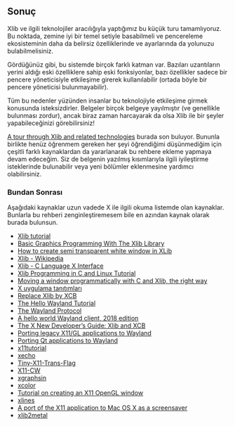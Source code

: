 ## Sonuç

Xlib ve ilgili teknolojiler aracılığıyla yaptığımız bu küçük turu tamamlıyoruz. Bu noktada, zemine iyi bir temel setiyle basabilmeli ve pencereleme ekosisteminin daha da belirsiz özelliklerinde ve ayarlarında da yolunuzu bulabilmelisiniz.

Gördüğünüz gibi, bu sistemde birçok farklı katman var. Bazıları uzantıların yerini aldığı eski özelliklere sahip eski fonksiyonlar, bazı özellikler sadece bir pencere yöneticisiyle etkileşime girerek kullanılabilir (ortada böyle bir pencere yöneticisi bulunmayabilir).

Tüm bu nedenler yüzünden insanlar bu teknolojiyle etkileşime girmek konusunda isteksizdirler. Belgeler birçok belgeye yayılmıştır (ve genellikle bulunması zordur), ancak biraz zaman harcayarak da olsa Xlib ile bir şeyler yapabileceğinizi görebilirsiniz!

[A tour through Xlib and related technologies](https://handmade.network/wiki/2834-tutorial_a_tour_through_xlib_and_related_technologies) burada son buluyor. Bununla birlikte henüz öğrenmem gereken her şeyi öğrendiğimi düşünmediğim için çeşitli farklı kaynaklardan da yararlanarak bu rehbere ekleme yapmaya devam edeceğim. Siz de belgenin yazılmış kısımlarıyla ilgili iyileştirme isteklerinde bulunabilir veya yeni bölümler eklenmesine yardımcı olabilirsiniz.

### Bundan Sonrası

Aşağıdaki kaynaklar uzun vadede X ile ilgili okuma listemde olan kaynaklar. Bunlarla bu rehberi zenginleştiremesem bile en azından kaynak olarak burada bulunsun.

- [Xlib tutorial](http://xopendisplay.hilltopia.ca/2009/Jan/Xlib-tutorial-part-1----Beginnings.html)
- [Basic Graphics Programming With The Xlib Library](https://www.student.cs.uwaterloo.ca/~cs349/f15/resources/X/xTutorialPart1.html)
- [How to create semi transparent white window in XLib](https://stackoverflow.com/questions/39906128/how-to-create-semi-transparent-white-window-in-xlib)
- [Xlib - Wikipedia](https://en.wikipedia.org/wiki/Xlib)
- [Xlib - C Language X Interface](ftp://www.x.org/pub/current/doc/libX11/libX11/libX11.html)
- [Xlib Programming in C and Linux Tutorial](https://www.youtube.com/watch?v=NWYwDXN7b_s&list=PLypxmOPCOkHV4cwikC5_7Z981_EBfErS1)
- [Moving a window programmatically with C and Xlib, the right way](https://www.youtube.com/watch?v=NVPIqDAY--w)
- [X uygulama tanıtımları](https://www.youtube.com/user/livibetter/playlists)
- [Replace Xlib by XCB](https://github.com/SFML/SFML/pull/694/files)
- [The Hello Wayland Tutorial](https://hdante.wordpress.com/2014/07/08/the-hello-wayland-tutorial/)
- [The Wayland Protocol](https://wayland.freedesktop.org/docs/html/index.html)
- [A hello world Wayland client, 2018 edition](https://github.com/emersion/hello-wayland)
- [The X New Developer’s Guide: Xlib and XCB](https://www.x.org/wiki/guide/xlib-and-xcb/)
- [Porting legacy X11/GL applications to Wayland](https://archive.fosdem.org/2014/schedule/event/porting_legacy_x11_to_wayland/)
- [Porting Qt applications to Wayland](https://blog.martin-graesslin.com/blog/2015/07/porting-qt-applications-to-wayland/)
- [x11tutorial](https://github.com/kczapla/x11tutorial)
- [xecho](https://github.com/cbdevnet/xecho)
- [Tiny-X11-Trans-Flag](https://github.com/blackle/Tiny-X11-Trans-Flag)
- [X11-CW](https://github.com/supratikchatterjee16/X11-CW)
- [xgraphsin](https://github.com/spartrekus/xgraphsin)
- [xcolor](https://github.com/Soft/xcolor)
- [Tutorial on creating an X11 OpenGL window](https://github.com/gamedevtech/X11OpenGLWindow)
- [xlines](https://github.com/spartrekus/xlines)
- [A port of the X11 application to Mac OS X as a screensaver](https://github.com/yuzawa-san/ico-saver)
- [xlib2metal](https://github.com/npyl/xlib2metal)
